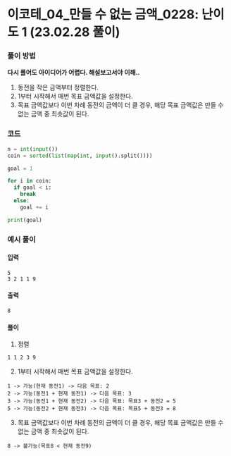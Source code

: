 # 이코테_04_만들 수 없는 금액_0228: 난이도 1 (23.02.28 풀이)

### 풀이 방법
**다시 풀어도 아이디어가 어렵다. 해설보고서야 이해..**

1. 동전을 작은 금액부터 정렬한다.
2. 1부터 시작해서 매번 목표 금액값을 설정한다.
3. 목표 금액값보다 이번 차례 동전의 금액이 더 클 경우, 해당 목표 금액값은 만들 수 없는 금액 중 최솟값이 된다.

### 코드
```python
n = int(input())
coin = sorted(list(map(int, input().split())))

goal = 1

for i in coin:
  if goal < i:
    break
  else:
    goal += i

print(goal)
```

### 예시 풀이
#### 입력
```
5
3 2 1 1 9
```

#### 출력
```
8
```

#### 풀이
1. 정렬
```
1 1 2 3 9
```
2. 1부터 시작해서 매번 목표 금액값을 설정한다.
```
1 -> 가능(현재 동전1) -> 다음 목표: 2
2 -> 가능(동전1 + 현재 동전1) -> 다음 목표: 3
3 -> 가능(동전1 + 현재 동전2) -> 다음 목표: 목표3 + 동전2 = 5
5 -> 가능(동전2 + 현재 동전3) -> 다음 목표: 목표5 + 동전3 = 8
```
3. 목표 금액값보다 이번 차례 동전의 금액이 더 클 경우, 해당 목표 금액값은 만들 수 없는 금액 중 최솟값이 된다.
```
8 -> 불가능(목표8 < 현재 동전9)
```
